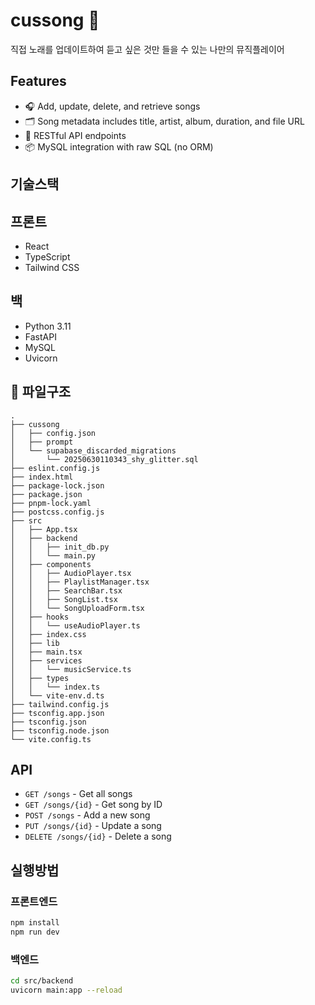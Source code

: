 # cussong 🎵

직접 노래를 업데이트하여 듣고 싶은 것만 들을 수 있는 나만의 뮤직플레이어

## Features

- 🎧 Add, update, delete, and retrieve songs
- 🗂 Song metadata includes title, artist, album, duration, and file URL
- 🧾 RESTful API endpoints
- 📦 MySQL integration with raw SQL (no ORM)

## 기술스택

프론트
----
- React
- TypeScript
- Tailwind CSS

백
---
- Python 3.11
- FastAPI
- MySQL
- Uvicorn

## 📁 파일구조

```
.
├── cussong
│   ├── config.json
│   ├── prompt
│   └── supabase_discarded_migrations
│       └── 20250630110343_shy_glitter.sql
├── eslint.config.js
├── index.html
├── package-lock.json
├── package.json
├── pnpm-lock.yaml
├── postcss.config.js
├── src
│   ├── App.tsx
│   ├── backend
│   │   ├── init_db.py
│   │   └── main.py
│   ├── components
│   │   ├── AudioPlayer.tsx
│   │   ├── PlaylistManager.tsx
│   │   ├── SearchBar.tsx
│   │   ├── SongList.tsx
│   │   └── SongUploadForm.tsx
│   ├── hooks
│   │   └── useAudioPlayer.ts
│   ├── index.css
│   ├── lib
│   ├── main.tsx
│   ├── services
│   │   └── musicService.ts
│   ├── types
│   │   └── index.ts
│   └── vite-env.d.ts
├── tailwind.config.js
├── tsconfig.app.json
├── tsconfig.json
├── tsconfig.node.json
└── vite.config.ts
```

## API 

- `GET /songs` - Get all songs
- `GET /songs/{id}` - Get song by ID
- `POST /songs` - Add a new song
- `PUT /songs/{id}` - Update a song
- `DELETE /songs/{id}` - Delete a song

## 실행방법

### 프론트엔드

```bash
npm install
npm run dev
```

### 백엔드

```bash
cd src/backend
uvicorn main:app --reload
```
